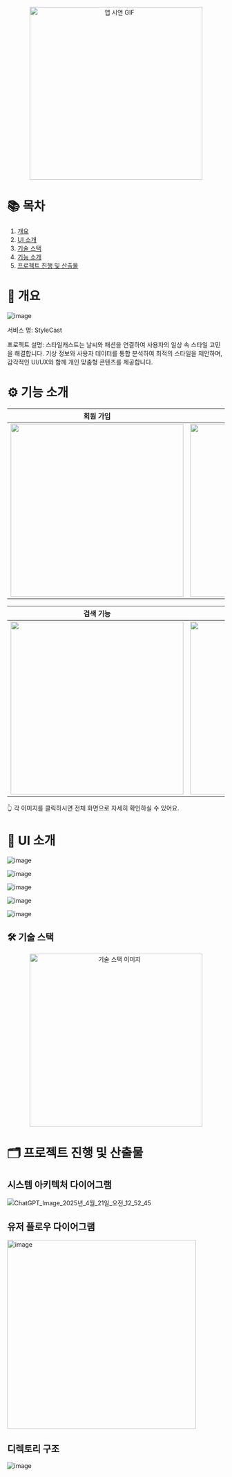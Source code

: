 <p align="center">
  <img src="https://github.com/user-attachments/assets/d235108e-1557-40ec-9f2d-0ac66c8843de" alt="앱 시연 GIF" width="400"/>
</p>

# 📚 목차

1. [개요](#개요)
2. [UI 소개](#ui-소개)
3. [기술 스택](#기술-스택)
4. [기능 소개](#기능-소개)
5. [프로젝트 진행 및 산출물](#프로젝트-진행-및-산출물)

# 📝 개요
![image](https://github.com/user-attachments/assets/e310dc0a-bffb-48e7-a5a1-c89b08f4610e)

서비스 명: StyleCast

프로젝트 설명: 
 스타일캐스트는 날씨와 패션을 연결하여 사용자의 일상 속 스타일 고민을 해결합니다.
기상 정보와 사용자 데이터를 통합 분석하여 최적의 스타일을 제안하며, 감각적인 UI/UX와 함께 개인 맞춤형 콘텐츠를 제공합니다.

# ⚙️ 기능 소개

| 회원 가입 | 로그인 | 날씨 정보 불러오기 |
|-----------|--------|---------------------|
| <img src="https://github.com/user-attachments/assets/c8daab72-3fb9-411f-8334-c4073b047c1a" width="400"/> | <img src="https://github.com/user-attachments/assets/e1de8302-eab9-4f2c-b5f5-d4db3114d07d" width="400"/> | <img src="https://github.com/user-attachments/assets/f24d1f11-d2ea-4df6-8c9f-55cf595fd075" width="400"/> |

| 검색 기능 | 북마크 생성 | 북마크 삭제 |
|-----------|--------------|--------------|
| <img src="https://github.com/user-attachments/assets/bfa3dae0-eeff-4ee0-a69a-a524b11cd6f0" width="400"/> | <img src="https://github.com/user-attachments/assets/8c0d5552-5b32-43ec-8d2e-8501ce96e92f" width="400"/> | <img src="https://github.com/user-attachments/assets/1dbb59ca-1a3e-4454-b159-b7f33fd13bc5" width="400"/> |

👆 각 이미지를 클릭하시면 전체 화면으로 자세히 확인하실 수 있어요.

# 🎨 UI 소개
![image](https://github.com/user-attachments/assets/7e7ec3ca-6882-4d0d-a955-8ba05d876466)

![image](https://github.com/user-attachments/assets/ac4535ce-2a99-4059-a58a-ca556a0d3837)

![image](https://github.com/user-attachments/assets/7609ee6b-9931-4b17-b861-dc53ce792b17)

![image](https://github.com/user-attachments/assets/43889beb-1732-4712-b8b7-71cbe214a96c)

![image](https://github.com/user-attachments/assets/15733335-52b2-4db4-8410-c2d88ca6b230)

## 🛠️ 기술 스택
<p align="center">
  <img src="https://github.com/user-attachments/assets/bcb35a96-d5c2-4233-ad7b-9f3d07e8423d" alt="기술 스택 이미지" width="400"/>
</p>

# 🗂️ 프로젝트 진행 및 산출물

## 시스템 아키텍처 다이어그램
![ChatGPT_Image_2025년_4월_21일_오전_12_52_45](https://github.com/user-attachments/assets/5aacb372-93a4-417b-acc9-0c56be0ace48)

## 유저 플로우 다이어그램
<img width="437" alt="image" src="https://github.com/user-attachments/assets/046c3e11-2cf3-417b-8048-ed8b1c02427d" />

## 디렉토리 구조
![image](https://github.com/user-attachments/assets/9a74050c-ad8f-442d-a9ca-d9d13adaa777)


